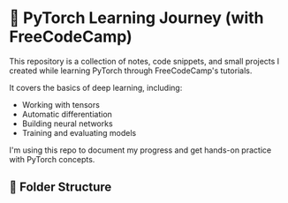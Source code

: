 # 🧠 PyTorch Learning Journey (with FreeCodeCamp)

This repository is a collection of notes, code snippets, and small projects I created while learning PyTorch through FreeCodeCamp's tutorials.

It covers the basics of deep learning, including:

- Working with tensors
- Automatic differentiation
- Building neural networks
- Training and evaluating models

I'm using this repo to document my progress and get hands-on practice with PyTorch concepts.

## 📁 Folder Structure

